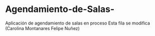 # Agendamiento-de-Salas-
Aplicación de agendamiento de salas en proceso
Esta fila se modifica (Carolina Montanares Felipe Nuñez)

